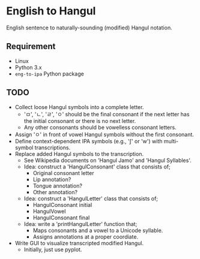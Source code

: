# English to Hangul

English sentence to naturally-sounding (modified) Hangul notation.

## Requirement

 - Linux
 - Python 3.x
 - `eng-to-ipa` Python package

## TODO

 - Collect loose Hangul symbols into a complete letter.
    - 'ㅁ', 'ㄴ', 'ㄹ', 'ㅇ' should be the final consonant if the next letter
      has the initial consonant or there is no next letter.
    - Any other consonants should be vowelless consonant letters.
 - Assign 'ㅇ' in front of vowel Hangul symbols without the first consonant.
 - Define context-dependent IPA symbols (e.g., 'ʃ' or 'w') with multi-symbol
   transcriptions.
 - Replace added Hangul symbols to the transcription.
    - See Wikipedia documents on 'Hangul Jamo' and 'Hangul Syllables'.
    - Idea: construct a 'HangulConsonant' class that consists of;
        - Original consonant letter
        - Lip annotation?
        - Tongue annotation?
        - Other annotation?
    - Idea: construct a 'HangulLetter' class that consists of;
        - HangulConsonant initial
        - HangulVowel
        - HangulConsonant final
    - Idea: write a 'printHangulLetter' function that;
        - Maps consonants and a vowel to a Unicode syllable.
        - Assigns annotations at a proper coordiate.
 - Write GUI to visualize transcripted modified Hangul.
    - Initially, just use pyplot.
